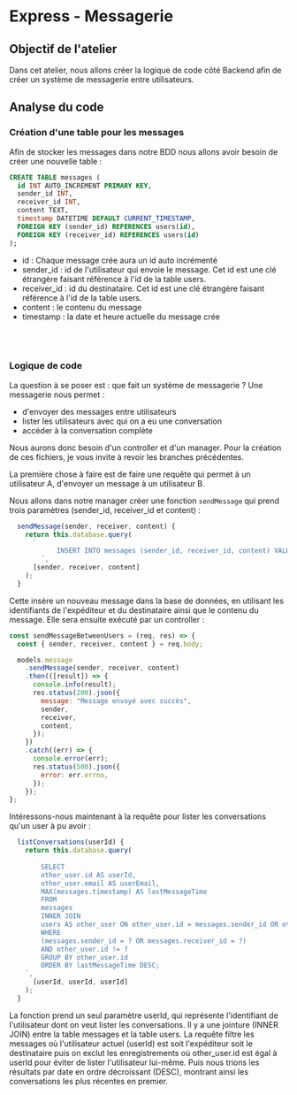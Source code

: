 # Express - Messagerie

## Objectif de l'atelier

Dans cet atelier, nous allons créer la logique de code côté Backend afin de créer un système de messagerie entre utilisateurs.


## Analyse du code

### Création d'une table pour les messages

Afin de stocker les messages dans notre BDD nous allons avoir besoin de créer une nouvelle table :

```SQL
CREATE TABLE messages (
  id INT AUTO_INCREMENT PRIMARY KEY,
  sender_id INT,
  receiver_id INT,
  content TEXT,
  timestamp DATETIME DEFAULT CURRENT_TIMESTAMP,
  FOREIGN KEY (sender_id) REFERENCES users(id),
  FOREIGN KEY (receiver_id) REFERENCES users(id)
);
```

- id : Chaque message crée aura un id auto incrémenté
- sender_id : id de l'utilisateur qui envoie le message. Cet id est une clé étrangère faisant référence à l'id de la table users.
- receiver_id : id du destinataire. Cet id est une clé étrangère faisant référence à l'id de la table users.
- content : le contenu du message
- timestamp : la date et heure actuelle du message crée

<br>
<br>

### Logique de code

La question à se poser est : que fait un système de messagerie ?
Une messagerie nous permet :
- d'envoyer des messages entre utilisateurs
- lister les utilisateurs avec qui on a eu une conversation
- accéder à la conversation complète

Nous aurons donc besoin d'un controller et d'un manager. Pour la création de ces fichiers, je vous invite à revoir les branches précédentes.

La première chose à faire est de faire une requête qui permet à un utilisateur A, d'envoyer un message à un utilisateur B.

Nous allons dans notre manager créer une fonction `sendMessage` qui prend trois paramètres (sender_id, receiver_id et content) :

```js
  sendMessage(sender, receiver, content) {
    return this.database.query(
      `
            INSERT INTO messages (sender_id, receiver_id, content) VALUES (?, ?, ?)
        `,
      [sender, receiver, content]
    );
  }
```

Cette insère un nouveau message dans la base de données, en utilisant les identifiants de l'expéditeur et du destinataire ainsi que le contenu du message. 
Elle sera ensuite exécuté par un controller :

```js
const sendMessageBetweenUsers = (req, res) => {
  const { sender, receiver, content } = req.body;

  models.message
    .sendMessage(sender, receiver, content)
    .then(([result]) => {
      console.info(result);
      res.status(200).json({
        message: "Message envoyé avec succès",
        sender,
        receiver,
        content,
      });
    })
    .catch((err) => {
      console.error(err);
      res.status(500).json({
        error: err.errno,
      });
    });
};
```

Intéressons-nous maintenant à la requête pour lister les conversations qu'un user à pu avoir :

```js
  listConversations(userId) {
    return this.database.query(
      `
        SELECT
        other_user.id AS userId,
        other_user.email AS userEmail,
        MAX(messages.timestamp) AS lastMessageTime
        FROM
        messages
        INNER JOIN
        users AS other_user ON other_user.id = messages.sender_id OR other_user.id = messages.receiver_id
        WHERE
        (messages.sender_id = ? OR messages.receiver_id = ?)
        AND other_user.id != ?
        GROUP BY other_user.id
        ORDER BY lastMessageTime DESC;
    `,
      [userId, userId, userId]
    );
  }
```

La fonction prend un seul paramètre userId, qui représente l'identifiant de l'utilisateur dont on veut lister les conversations.
Il y a une jointure (INNER JOIN) entre la table messages et la table users.
La requête filtre les messages où l'utilisateur actuel (userId) est soit l'expéditeur soit le destinataire puis on exclut les enregistrements où other_user.id est égal à userId pour éviter de lister l'utilisateur lui-même.
Puis nous trions les résultats par date en ordre décroissant (DESC), montrant ainsi les conversations les plus récentes en premier.
